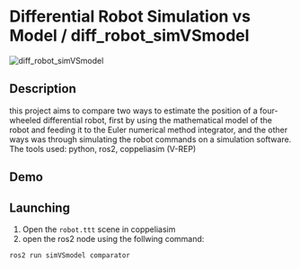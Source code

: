 # Differential Robot Simulation vs Model / diff_robot_simVSmodel

![diff_robot_simVSmodel](https://github.com/iitz3bsmd/diff_robot_simVSmodel/assets/112030326/de3f8b04-b855-4748-bd3d-10012a7f966b)

## Description
this project aims to compare two ways to estimate the position of a four-wheeled differential robot, first by using the mathematical model of the robot and feeding it to the Euler numerical method integrator, and the other ways was through simulating the robot commands on a simulation software.
The tools used: python, ros2, coppeliasim (V-REP) 

## Demo


## Launching
1. Open the `robot.ttt` scene in coppeliasim
2. open the ros2 node using the follwing command:
```
ros2 run simVSmodel comparator
```
